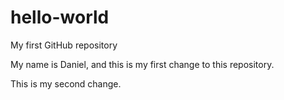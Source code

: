 # hello-world
My first GitHub repository

My name is Daniel, and this is my first change to this repository.

This is my second change.
